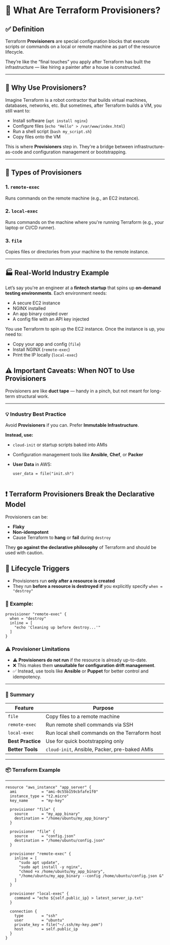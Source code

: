 # 🔧 What Are Terraform Provisioners?

## ✅ Definition

Terraform **Provisioners** are special configuration blocks that execute scripts or commands on a local or remote machine as part of the resource lifecycle.

They’re like the “final touches” you apply after Terraform has built the infrastructure — like hiring a painter after a house is constructed.

---

## 🎯 Why Use Provisioners?

Imagine Terraform is a robot contractor that builds virtual machines, databases, networks, etc. But sometimes, after Terraform builds a VM, you still want to:

- Install software (`apt install nginx`)
- Configure files (`echo "Hello" > /var/www/index.html`)
- Run a shell script (`bash my_script.sh`)
- Copy files onto the VM

This is where **Provisioners** step in. They're a bridge between infrastructure-as-code and configuration management or bootstrapping.

---

## 🔨 Types of Provisioners

### 1. `remote-exec`
Runs commands on the remote machine (e.g., an EC2 instance).

### 2. `local-exec`
Runs commands on the machine where you're running Terraform (e.g., your laptop or CI/CD runner).

### 3. `file`
Copies files or directories from your machine to the remote instance.

---

## 🏭 Real-World Industry Example

Let’s say you're an engineer at a **fintech startup** that spins up **on-demand testing environments**. Each environment needs:

- A secure EC2 instance  
- NGINX installed  
- An app binary copied over  
- A config file with an API key injected  

You use Terraform to spin up the EC2 instance. Once the instance is up, you need to:

- Copy your app and config (`file`)
- Install NGINX (`remote-exec`)
- Print the IP locally (`local-exec`)

## ⚠️ Important Caveats: When NOT to Use Provisioners

Provisioners are like **duct tape** — handy in a pinch, but not meant for long-term structural work.

---

### 💡 Industry Best Practice

Avoid **Provisioners** if you can. Prefer **Immutable Infrastructure**.

**Instead, use:**

- `cloud-init` or startup scripts baked into AMIs  
- Configuration management tools like **Ansible**, **Chef**, or **Packer**  
- **User Data** in AWS:

  ```hcl
  user_data = file("init.sh")


## ❗ Terraform Provisioners Break the Declarative Model

Provisioners can be:

- **Flaky**
- **Non-idempotent**
- Cause Terraform to **hang** or **fail** during `destroy`

They **go against the declarative philosophy** of Terraform and should be used with caution.

## 🔄 Lifecycle Triggers

- Provisioners run **only after a resource is created**
- They run **before a resource is destroyed** **if** you explicitly specify `when = "destroy"`

### 🔧 Example:

```hcl
provisioner "remote-exec" {
  when = "destroy"
  inline = [
    "echo 'Cleaning up before destroy...'"
  ]
}
```

### ⚠️ Provisioner Limitations

- ⚠️ **Provisioners do not run** if the resource is already up-to-date.
- ❌ This makes them **unsuitable for configuration drift management**.
- ✅ Instead, use tools like **Ansible** or **Puppet** for better control and idempotency.

---

### 🔬 Summary

| Feature         | Purpose                                         |
|-----------------|-------------------------------------------------|
| `file`          | Copy files to a remote machine                  |
| `remote-exec`   | Run remote shell commands via SSH               |
| `local-exec`    | Run local shell commands on the Terraform host  |
| **Best Practice** | Use for quick bootstrapping only             |
| **Better Tools** | `cloud-init`, Ansible, Packer, pre-baked AMIs |

---

### 📦 Terraform Example
---

```hcl
resource "aws_instance" "app_server" {
  ami           = "ami-0c55b159cbfafe1f0"
  instance_type = "t2.micro"
  key_name      = "my-key"

  provisioner "file" {
    source      = "my_app_binary"
    destination = "/home/ubuntu/my_app_binary"
  }

  provisioner "file" {
    source      = "config.json"
    destination = "/home/ubuntu/config.json"
  }

  provisioner "remote-exec" {
    inline = [
      "sudo apt update",
      "sudo apt install -y nginx",
      "chmod +x /home/ubuntu/my_app_binary",
      "/home/ubuntu/my_app_binary --config /home/ubuntu/config.json &"
    ]
  }

  provisioner "local-exec" {
    command = "echo ${self.public_ip} > latest_server_ip.txt"
  }

  connection {
    type        = "ssh"
    user        = "ubuntu"
    private_key = file("~/.ssh/my-key.pem")
    host        = self.public_ip
  }
}


```


